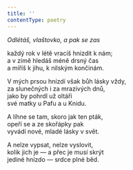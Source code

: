 ```yaml
---
title: ''
contentType: poetry
---
```


<section>

_Odlétáš, vlaštovko, a pak se zas_

každý rok v létě vracíš hnízdit k nám;  
a v zimě hledáš méně drsný čas  
a míříš k jihu, k nilským končinám.

</section>

<section>

V mých prsou hnízdí však bůh lásky vždy,  
za slunečných i za mrazivých dnů,  
jako by pohrdl už oltáři  
své matky u Pafu a u Knidu.

</section>

<section>

A líhne se tam, skoro jak ten pták,  
opeří se a ze skořápky pak  
vyvádí nové, mladé lásky v svět.

</section>

<section>

A nelze vypsat, nelze vyslovit,  
kolik jich je — a přec je musí skrýt  
jediné hnízdo — srdce plné běd.

</section>
